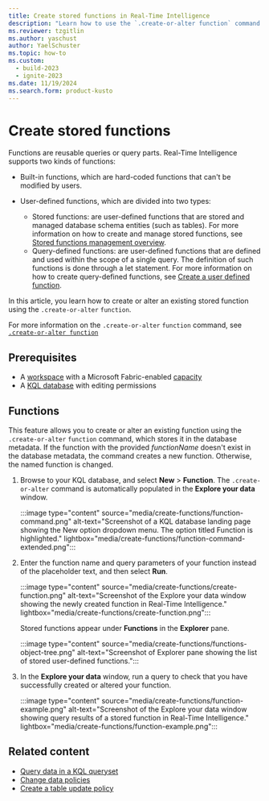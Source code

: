 ```yaml
---
title: Create stored functions in Real-Time Intelligence
description: "Learn how to use the `.create-or-alter function` command to create stored functions in Real-Time Intelligence."
ms.reviewer: tzgitlin
ms.author: yaschust
author: YaelSchuster
ms.topic: how-to
ms.custom:
  - build-2023
  - ignite-2023
ms.date: 11/19/2024
ms.search.form: product-kusto
---
```


# Create stored functions

Functions are reusable queries or query parts. Real-Time Intelligence supports two kinds of functions:

* Built-in functions, which are hard-coded functions that can't be modified by users.
* User-defined functions, which are divided into two types:

  * Stored functions: are user-defined functions that are stored and managed database schema entities (such as tables). For more information on how to create and manage stored functions, see [Stored functions management overview](/azure/data-explorer/kusto/management/functions?context=/fabric/context/context).
  * Query-defined functions: are user-defined functions that are defined and used within the scope of a single query. The definition of such functions is done through a let statement. For more information on how to create query-defined functions, see [Create a user defined function](/azure/data-explorer/kusto/query/letstatement?context=/fabric/context/context).

In this article, you learn how to create or alter an existing stored function using the `.create-or-alter` `function`.

For more information on the `.create-or-alter` `function` command, see [`.create-or-alter function`](/azure/data-explorer/kusto/management/create-alter-function?context=/fabric/context/context)

## Prerequisites

* A [workspace](../get-started/create-workspaces.md) with a Microsoft Fabric-enabled [capacity](../enterprise/licenses.md#capacity)
* A [KQL database](create-database.md) with editing permissions

## Functions

This feature allows you to create or alter an existing function using the `.create-or-alter` `function` command, which stores it in the database metadata. If the function with the provided *functionName* doesn't exist in the database metadata, the command creates a new function. Otherwise, the named function is changed.

1. Browse to your KQL database, and select **New** > **Function**. The `.create-or-alter` command is automatically populated in the **Explore your data** window.

    :::image type="content" source="media/create-functions/function-command.png" alt-text="Screenshot of a KQL database landing page showing the New option dropdown menu. The option titled Function is highlighted."  lightbox="media/create-functions/function-command-extended.png":::

1. Enter the function name and query parameters of your function instead of the placeholder text, and then select **Run**.

    :::image type="content" source="media/create-functions/create-function.png" alt-text="Screenshot of the Explore your data window showing the newly created function in Real-Time Intelligence." lightbox="media/create-functions/create-function.png":::

    Stored functions appear under **Functions** in the **Explorer** pane.

    :::image type="content" source="media/create-functions/functions-object-tree.png" alt-text="Screenshot of Explorer pane showing the list of stored user-defined functions.":::

1. In the **Explore your data** window, run a query to check that you have successfully created or altered your function.

    :::image type="content" source="media/create-functions/function-example.png" alt-text="Screenshot of the Explore your data window showing query results of a stored function in Real-Time Intelligence." lightbox="media/create-functions/function-example.png":::

## Related content

* [Query data in a KQL queryset](kusto-query-set.md)
* [Change data policies](data-policies.md)
* [Create a table update policy](table-update-policy.md)
